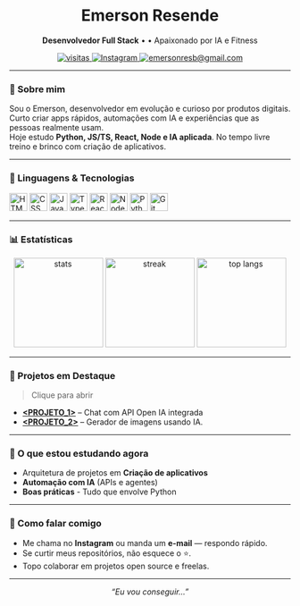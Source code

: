 <!--
README – Perfil do GitHub
Troque TUDO que estiver ENTRE <> pelos seus dados.
Ex.: <SEU_GITHUB> -> emersonresende (sem <>)
-->

<h1 align="center">Emerson Resende</h1>
<p align="center">
  <b>Desenvolvedor Full Stack</b> •  • Apaixonado por IA e Fitness
</p>

<p align="center">
  <a href="https://github.com/Emersonresb">
    <img src="https://komarev.com/ghpvc/?username=Emersonresb&label=visitas&style=for-the-badge" alt="visitas" />
  </a>
  </a>
  </a>
  <a href="https://www.instagram.com/e.resb">
    <img alt="Instagram" src="https://img.shields.io/badge/Instagram-@e.resb-E4405F?style=for-the-badge&logo=instagram&logoColor=white">
  </a>
  <a href="mailto:emersonresb@gmail.com">
    <img alt="emersonresb@gmail.com" src="https://img.shields.io/badge/Contato-emersonresb@gmail.com-0A66C2?style=for-the-badge&logo=gmail&logoColor=white">
  </a>
</p>

---

### 👋 Sobre mim
Sou o Emerson, desenvolvedor em evolução e curioso por produtos digitais. Curto criar apps rápidos, automações com IA e experiências que as pessoas realmente usam.  
Hoje estudo **Python, JS/TS, React, Node e IA aplicada**. No tempo livre treino e brinco com criação de aplicativos.

---

### 🧰 Linguagens & Tecnologias
<p>
  <img height="32" src="https://cdn.jsdelivr.net/gh/devicons/devicon/icons/html5/html5-original.svg" alt="HTML"/>
  <img height="32" src="https://cdn.jsdelivr.net/gh/devicons/devicon/icons/css3/css3-original.svg" alt="CSS"/>
  <img height="32" src="https://cdn.jsdelivr.net/gh/devicons/devicon/icons/javascript/javascript-original.svg" alt="JavaScript"/>
  <img height="32" src="https://cdn.jsdelivr.net/gh/devicons/devicon/icons/typescript/typescript-original.svg" alt="TypeScript"/>
  <img height="32" src="https://cdn.jsdelivr.net/gh/devicons/devicon/icons/react/react-original.svg" alt="React"/>
  <img height="32" src="https://cdn.jsdelivr.net/gh/devicons/devicon/icons/nodejs/nodejs-original.svg" alt="Node.js"/>
  <img height="32" src="https://cdn.jsdelivr.net/gh/devicons/devicon/icons/python/python-original.svg" alt="Python"/>
  <img height="32" src="https://cdn.jsdelivr.net/gh/devicons/devicon/icons/git/git-original.svg" alt="Git"/>
</p>

---

### 📊 Estatísticas
<div align="center">

<!-- GitHub Stats -->
<img height="160" src="https://github-readme-stats.vercel.app/api?username=Emersonresb&show_icons=true&theme=transparent&rank_icon=github&hide_title=true" alt="stats"/>

<!-- Streak -->
<img height="160" src="https://streak-stats.demolab.com?user=Emersonresb&theme=transparent&hide_border=false" alt="streak"/>

<!-- Top Langs -->
<img height="160" src="https://github-readme-stats.vercel.app/api/top-langs/?username=Emersonresb&layout=compact&theme=transparent" alt="top langs"/>

</div>

---

### 🚀 Projetos em Destaque
> Clique para abrir
- **[<PROJETO_1>](https://github.com/Emersonresb/auri-ai)** – Chat com API Open IA integrada
- **[<PROJETO_2>](https://github.com/Emersonresb/auri-ai-studio)** – Gerador de imagens usando IA.
---

### 🧪 O que estou estudando agora
- Arquitetura de projetos em **Criação de aplicativos**
- **Automação com IA** (APIs e agentes)
- **Boas práticas** - Tudo que envolve Python

---

### 💬 Como falar comigo
- Me chama no **Instagram** ou manda um **e-mail** — respondo rápido.
- Se curtir meus repositórios, não esquece o ⭐️.  
- Topo colaborar em projetos open source e freelas.

---

<p align="center">
  <i>“Eu vou conseguir...”</i>
</p>

